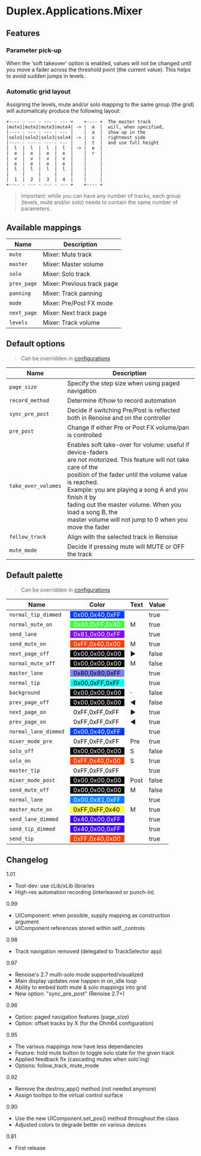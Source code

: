 # Duplex.Applications.Mixer

## Features

### Parameter pick-up

When the 'soft takeover' option is enabled, values will not be changed until you move a fader across the threshold point (the current value). This helps to avoid sudden jumps in levels.

### Automatic grid layout

Assigning the levels, mute and/or solo mapping to the same group (the grid) will automaticaly produce the following layout:

    +---- - --- - --- - --- +    +---- +  The master track 
    |mute1|mute2|mute3|mute4| -> |  m  |  will, when specified, 
    |---- - --- - --- - --- |    |  a  |  show up in the 
    |solo1|solo2|solo3|solo4| -> |  s  |  rightmost side 
    |---- - --- - --- - --- |    |  t  |  and use full height
    |  l  |  l  |  l  |  l  | -> |  e  |  
    |  e  |  e  |  e  |  e  |    |  r  |  
    |  v  |  v  |  v  |  v  |    |     |  
    |  e  |  e  |  e  |  e  |    |     |  
    |  l  |  l  |  l  |  l  |    |     |
    |     |     |     |     |    |     |
    |  1  |  2  |  3  |  4  |    |     |
    +---- - --- - --- - --- +    +---- +
  
> Important: while you can have any number of tracks, each group (levels, mute and/or solo) needs to contain the same number of parameters.

## Available mappings
  
| Name       | Description   |
| -----------|---------------|  
|`mute`|Mixer: Mute track|  
|`master`|Mixer: Master volume|  
|`solo`|Mixer: Solo track|  
|`prev_page`|Mixer: Previous track page|  
|`panning`|Mixer: Track panning|  
|`mode`|Mixer: Pre/Post FX mode|  
|`next_page`|Mixer: Next track page|  
|`levels`|Mixer: Track volume|  

## Default options 
  
> Can be overridden in [configurations](../Configurations.md)

| Name          | Description   |
| ------------- |---------------|  
|`page_size`|Specify the step size when using paged navigation|  
|`record_method`|Determine if/how to record automation |  
|`sync_pre_post`|Decide if switching Pre/Post is reflected <br>both in Renoise and on the controller|  
|`pre_post`|Change if either Pre or Post FX volume/pan is controlled|  
|`take_over_volumes`|Enables soft take-over for volume: useful if device-faders<br>are not motorized. This feature will not take care of the<br>position of the fader until the volume value is reached.<br>Example: you are playing a song A and you finish it by<br>fading out the master volume. When you load a song B, the<br>master volume will not jump to 0 when you move the fader|  
|`follow_track`|Align with the selected track in Renoise|  
|`mute_mode`|Decide if pressing mute will MUTE or OFF the track|  

## Default palette 
  
> Can be overridden in [configurations](../Configurations.md)

| Name          | Color|Text|Value|
| ------------- |------|----|-----|  
|`normal_tip_dimmed`|<div style="padding-left:0.5em;padding-right:0.5em; background-color:#0040FF; color: white">0x00,0x40,0xFF</div>||true|  
|`normal_mute_on`|<div style="padding-left:0.5em;padding-right:0.5em; background-color:#40FF40; color: white">0x40,0xFF,0x40</div>|M|true|  
|`send_lane`|<div style="padding-left:0.5em;padding-right:0.5em; background-color:#8100FF; color: white">0x81,0x00,0xFF</div>||true|  
|`send_mute_on`|<div style="padding-left:0.5em;padding-right:0.5em; background-color:#FF4000; color: white">0xFF,0x40,0x00</div>|M|true|  
|`next_page_off`|<div style="padding-left:0.5em;padding-right:0.5em; background-color:#000000; color: white">0x00,0x00,0x00</div>|►|false|  
|`normal_mute_off`|<div style="padding-left:0.5em;padding-right:0.5em; background-color:#000000; color: white">0x00,0x00,0x00</div>|M|false|  
|`master_lane`|<div style="padding-left:0.5em;padding-right:0.5em; background-color:#8080FF; color: black">0x80,0x80,0xFF</div>||true|  
|`normal_tip`|<div style="padding-left:0.5em;padding-right:0.5em; background-color:#00FFFF; color: black">0x00,0xFF,0xFF</div>||true|  
|`background`|<div style="padding-left:0.5em;padding-right:0.5em; background-color:#000000; color: white">0x00,0x00,0x00</div>|·|false|  
|`prev_page_off`|<div style="padding-left:0.5em;padding-right:0.5em; background-color:#000000; color: white">0x00,0x00,0x00</div>|◄|false|  
|`next_page_on`|<div style="padding-left:0.5em;padding-right:0.5em; background-color:#FFFFFF; color: black">0xFF,0xFF,0xFF</div>|►|true|  
|`prev_page_on`|<div style="padding-left:0.5em;padding-right:0.5em; background-color:#FFFFFF; color: black">0xFF,0xFF,0xFF</div>|◄|true|  
|`normal_lane_dimmed`|<div style="padding-left:0.5em;padding-right:0.5em; background-color:#0040FF; color: white">0x00,0x40,0xFF</div>||true|  
|`mixer_mode_pre`|<div style="padding-left:0.5em;padding-right:0.5em; background-color:#FFFFFF; color: black">0xFF,0xFF,0xFF</div>|Pre|true|  
|`solo_off`|<div style="padding-left:0.5em;padding-right:0.5em; background-color:#000000; color: white">0x00,0x00,0x00</div>|S|false|  
|`solo_on`|<div style="padding-left:0.5em;padding-right:0.5em; background-color:#FF4000; color: white">0xFF,0x40,0x00</div>|S|true|  
|`master_tip`|<div style="padding-left:0.5em;padding-right:0.5em; background-color:#FFFFFF; color: black">0xFF,0xFF,0xFF</div>||true|  
|`mixer_mode_post`|<div style="padding-left:0.5em;padding-right:0.5em; background-color:#000000; color: white">0x00,0x00,0x00</div>|Post|false|  
|`send_mute_off`|<div style="padding-left:0.5em;padding-right:0.5em; background-color:#000000; color: white">0x00,0x00,0x00</div>|M|false|  
|`normal_lane`|<div style="padding-left:0.5em;padding-right:0.5em; background-color:#0081FF; color: white">0x00,0x81,0xFF</div>||true|  
|`master_mute_on`|<div style="padding-left:0.5em;padding-right:0.5em; background-color:#FFFF40; color: black">0xFF,0xFF,0x40</div>|M|true|  
|`send_lane_dimmed`|<div style="padding-left:0.5em;padding-right:0.5em; background-color:#4000FF; color: white">0x40,0x00,0xFF</div>||true|  
|`send_tip_dimmed`|<div style="padding-left:0.5em;padding-right:0.5em; background-color:#4000FF; color: white">0x40,0x00,0xFF</div>||true|  
|`send_tip`|<div style="padding-left:0.5em;padding-right:0.5em; background-color:#FF4000; color: white">0xFF,0x40,0x00</div>||true|  


## Changelog

1.01
- Tool-dev: use cLib/xLib libraries
- High-res automation recording (interleaved or punch-in)

0.99
- UIComponent: when possible, supply mapping as construction argument
- UIComponent references stored within self._controls

0.98
- Track navigation removed (delegated to TrackSelector app)

0.97  
- Renoise's 2.7 multi-solo mode supported/visualized
- Main display updates now happen in on_idle loop
- Ability to embed both mute & solo mappings into grid
- New option: "sync_pre_post" (Renoise 2.7+)

0.96  
- Option: paged navigation features (page_size)
- Option: offset tracks by X (for the Ohm64 configuration)

0.95  
- The various mappings now have less dependancies 
- Feature: hold mute button to toggle solo state for the given track
- Applied feedback fix (cascading mutes when solo'ing)
- Options: follow_track, mute_mode

0.92  
- Remove the destroy_app() method (not needed anymore)
- Assign tooltips to the virtual control surface

0.90  
- Use the new UIComponent.set_pos() method throughout the class
- Adjusted colors to degrade better on various devices

0.81  
- First release